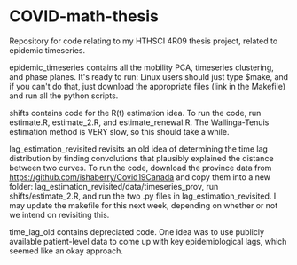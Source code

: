 # COVID-math-thesis
Repository for code relating to my HTHSCI 4R09 thesis project, related to epidemic timeseries.

epidemic_timeseries contains all the mobility PCA, timeseries clustering, and phase planes. It's ready to run: Linux users should just type $make, and if you can't do that, just download the appropriate files (link in the Makefile) and run all the python scripts.

shifts contains code for the R(t) estimation idea. To run the code, run estimate.R, estimate_2.R, and estimate_renewal.R. The Wallinga-Tenuis estimation method is VERY slow, so this should take a while.

lag_estimation_revisited revisits an old idea of determining the time lag distribution by finding convolutions that plausibly explained the distance between two curves. To run the code, download the province data from https://github.com/ishaberry/Covid19Canada and copy them into a new folder: lag_estimation_revisited/data/timeseries_prov, run shifts/estimate_2.R, and run the two .py files in lag_estimation_revisited. I may update the makefile for this next week, depending on whether or not we intend on revisiting this.

time_lag_old contains depreciated code. One idea was to use publicly available patient-level data to come up with key epidemiological lags, which seemed like an okay approach.
